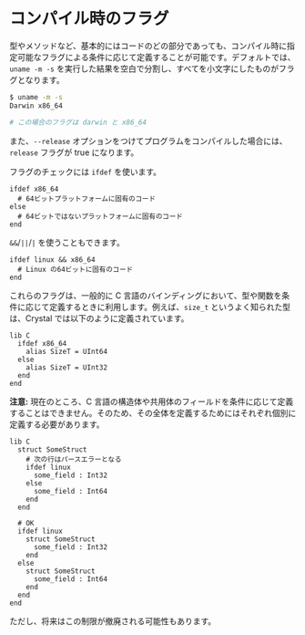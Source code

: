 # コンパイル時のフラグ

型やメソッドなど、基本的にはコードのどの部分であっても、コンパイル時に指定可能なフラグによる条件に応じて定義することが可能です。デフォルトでは、`uname -m -s` を実行した結果を空白で分割し、すべてを小文字にしたものがフラグとなります。

```bash
$ uname -m -s
Darwin x86_64

# この場合のフラグは darwin と x86_64
```

また、`--release` オプションをつけてプログラムをコンパイルした場合には、`release` フラグが true になります。

フラグのチェックには `ifdef` を使います。

```crystal
ifdef x86_64
  # 64ビットプラットフォームに固有のコード
else
  # 64ビットではないプラットフォームに固有のコード
end
```

`&&`/`||`/`|` を使うこともできます。

```crystal
ifdef linux && x86_64
  # Linux の64ビットに固有のコード
end
```

これらのフラグは、一般的に C 言語のバインディングにおいて、型や関数を条件に応じて定義するときに利用します。例えば、`size_t` というよく知られた型は、Crystal では以下のように定義されています。

```crystal
lib C
  ifdef x86_64
    alias SizeT = UInt64
  else
    alias SizeT = UInt32
  end
end
```

**注意:** 現在のところ、C 言語の構造体や共用体のフィールドを条件に応じて定義することはできません。そのため、その全体を定義するためにはそれぞれ個別に定義する必要があります。

```crystal
lib C
  struct SomeStruct
    # 次の行はパースエラーとなる
    ifdef linux
      some_field : Int32
    else
      some_field : Int64
    end
  end

  # OK
  ifdef linux
    struct SomeStruct
      some_field : Int32
    end
  else
    struct SomeStruct
      some_field : Int64
    end
  end
end
```

ただし、将来はこの制限が撤廃される可能性もあります。
